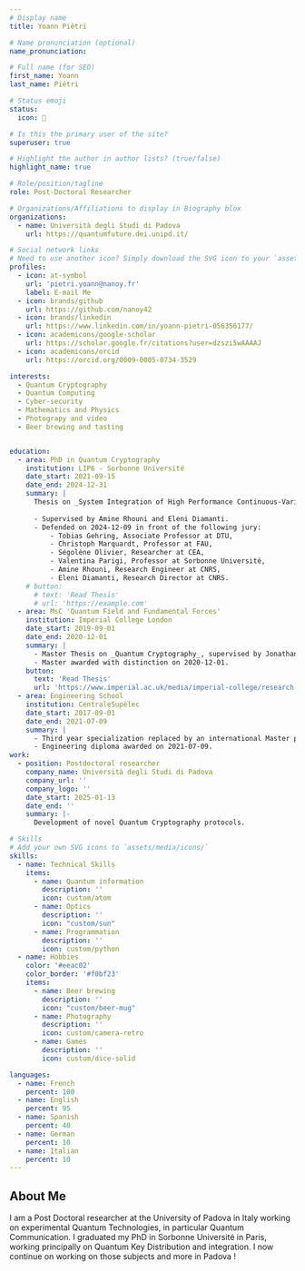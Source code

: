 ```yaml
---
# Display name
title: Yoann Piétri

# Name pronunciation (optional)
name_pronunciation: 

# Full name (for SEO)
first_name: Yoann
last_name: Piétri

# Status emoji
status:
  icon: 🦒

# Is this the primary user of the site?
superuser: true

# Highlight the author in author lists? (true/false)
highlight_name: true

# Role/position/tagline
role: Post-Doctoral Researcher

# Organizations/Affiliations to display in Biography blox
organizations:
  - name: Università degli Studi di Padova
    url: https://quantumfuture.dei.unipd.it/

# Social network links
# Need to use another icon? Simply download the SVG icon to your `assets/media/icons/` folder.
profiles:
  - icon: at-symbol
    url: 'pietri.yoann@nanoy.fr'
    label: E-mail Me
  - icon: brands/github
    url: https://github.com/nanoy42
  - icon: brands/linkedin
    url: https://www.linkedin.com/in/yoann-pietri-056356177/
  - icon: academicons/google-scholar
    url: https://scholar.google.fr/citations?user=dzszi5wAAAAJ
  - icon: academicons/orcid
    url: https://orcid.org/0009-0005-0734-3529

interests:
  - Quantum Cryptography
  - Quantum Computing
  - Cyber-security
  - Mathematics and Physics
  - Photograpy and video
  - Beer brewing and tasting


education:
  - area: PhD in Quantum Cryptography
    institution: LIP6 - Sorbonne Université
    date_start: 2021-09-15
    date_end: 2024-12-31
    summary: |
      Thesis on _System Integration of High Performance Continuous-Variable Quantum Key Distribution_. 
      
      - Supervised by Amine Rhouni and Eleni Diamanti.
      - Defended on 2024-12-09 in front of the following jury: 
          - Tobias Gehring, Associate Professor at DTU,
          - Christoph Marquardt, Professor at FAU,
          - Ségolène Olivier, Researcher at CEA,
          - Valentina Parigi, Professor at Sorbonne Université,
          - Amine Rhouni, Research Engineer at CNRS,
          - Eleni Diamanti, Research Director at CNRS.
    # button:
      # text: 'Read Thesis'
      # url: 'https://example.com'
  - area: MsC 'Quantum Field and Fundamental Forces'
    institution: Imperial College London
    date_start: 2019-09-01
    date_end: 2020-12-01
    summary: |
      - Master Thesis on _Quantum Cryptography_, supervised by Jonathan Halliwell.
      - Master awarded with distinction on 2020-12-01.
    button:
      text: 'Read Thesis'
      url: 'https://www.imperial.ac.uk/media/imperial-college/research-centres-and-groups/theoretical-physics/msc/dissertations/2020/Yoann-Pietri-Dissertation.pdf'
  - area: Engineering School
    institution: CentraleSupélec
    date_start: 2017-09-01
    date_end: 2021-07-09
    summary: |
      - Third year specialization replaced by an international Master program.
      - Engineering diploma awarded on 2021-07-09.
work:
  - position: Postdoctoral researcher
    company_name: Università degli Studi di Padova
    company_url: ''
    company_logo: ''
    date_start: 2025-01-13
    date_end: ''
    summary: |-
      Development of novel Quantum Cryptography protocols.

# Skills
# Add your own SVG icons to `assets/media/icons/`
skills:
  - name: Technical Skills
    items:
      - name: Quantum information
        description: ''
        icon: custom/atom
      - name: Optics
        description: ''
        icon: "custom/sun"
      - name: Programmation
        description: ''
        icon: custom/python
  - name: Hobbies
    color: '#eeac02'
    color_border: '#f0bf23'
    items:
      - name: Beer brewing
        description: ''
        icon: "custom/beer-mug"
      - name: Photography
        description: ''
        icon: custom/camera-retro
      - name: Games
        description: ''
        icon: custom/dice-solid

languages:
  - name: French
    percent: 100
  - name: English
    percent: 95
  - name: Spanish
    percent: 40
  - name: German
    percent: 10
  - name: Italian
    percent: 10
---
```


## About Me

I am a Post Doctoral researcher at the University of Padova in Italy working on experimental Quantum Technologies, in particular Quantum Communication. I graduated my PhD in Sorbonne Université in Paris, working principally on Quantum Key Distribution and integration. I now continue on working on those subjects and more in Padova !